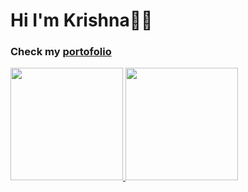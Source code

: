 # Hi I'm Krishna🖐🏼

### Check my [portofolio](https://kemema.netlify.app/)

<p align="left">
<a href="https://github.com/krishnaamp123">
  <img height="180em" src="https://github-readme-stats-eight-theta.vercel.app/api?username=krishnaamp123&show_icons=true&theme=radical&include_all_commits=true&count_private=true"/>
  <img height="180em" src="https://github-readme-stats-eight-theta.vercel.app/api/top-langs/?username=krishnaamp123&layout=compact&langs_count=8&theme=radical"/>
</a>
</p>

<!--
**krishnaamp123/krishnaamp123** is a ✨ _special_ ✨ repository because its `README.md` (this file) appears on your GitHub profile.

Here are some ideas to get you started:

- 🔭 I’m currently working on ...
- 🌱 I’m currently learning ...
- 👯 I’m looking to collaborate on ...
- 🤔 I’m looking for help with ...
- 💬 Ask me about ...
- 📫 How to reach me: ...
- 😄 Pronouns: ...
- ⚡ Fun fact: ...
-->
